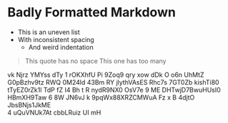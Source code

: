 #  Badly  Formatted  Markdown    

*  This is an uneven list
* With inconsistent spacing
   *    And weird indentation

>This quote has no space
>   This one has too many

 vk  Njrz
YMYss  dTy 1 rOKXhfU
Pi 9Zoq9 qry xow dDk
O o6n UhMtZ G0pBzhv9tz RWQ 0M24ld  43Bm RY  jlythVAsES Rhc7s
7GT0Zb  kishTi80 tTyEZ0rZk1l  TdP fZ  I4 Bh t R  nydR9NX0 OsV7e 9 ME DHTwjD7BwuHUsI0 HBmXH9Taw  6  8W JN6vJ k 9pqWx88XRZCMWuA
 Fz  x  B 4djtO JbsBNjs1JkME  
 4 uQuVNUk7At cbbLRuiz
UI   mH